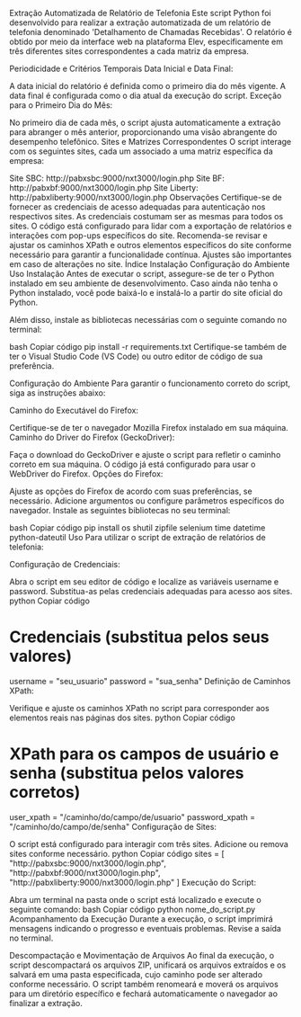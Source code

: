 Extração Automatizada de Relatório de Telefonia
Este script Python foi desenvolvido para realizar a extração automatizada de um relatório de telefonia denominado 'Detalhamento de Chamadas Recebidas'. O relatório é obtido por meio da interface web na plataforma Elev, especificamente em três diferentes sites correspondentes a cada matriz da empresa.

Periodicidade e Critérios Temporais
Data Inicial e Data Final:

A data inicial do relatório é definida como o primeiro dia do mês vigente.
A data final é configurada como o dia atual da execução do script.
Exceção para o Primeiro Dia do Mês:

No primeiro dia de cada mês, o script ajusta automaticamente a extração para abranger o mês anterior, proporcionando uma visão abrangente do desempenho telefônico.
Sites e Matrizes Correspondentes
O script interage com os seguintes sites, cada um associado a uma matriz específica da empresa:

Site SBC: http://pabxsbc:9000/nxt3000/login.php
Site BF: http://pabxbf:9000/nxt3000/login.php
Site Liberty: http://pabxliberty:9000/nxt3000/login.php
Observações
Certifique-se de fornecer as credenciais de acesso adequadas para autenticação nos respectivos sites. As credenciais costumam ser as mesmas para todos os sites.
O código está configurado para lidar com a exportação de relatórios e interações com pop-ups específicos do site.
Recomenda-se revisar e ajustar os caminhos XPath e outros elementos específicos do site conforme necessário para garantir a funcionalidade contínua. Ajustes são importantes em caso de alterações no site.
Índice
Instalação
Configuração do Ambiente
Uso
Instalação
Antes de executar o script, assegure-se de ter o Python instalado em seu ambiente de desenvolvimento. Caso ainda não tenha o Python instalado, você pode baixá-lo e instalá-lo a partir do site oficial do Python.

Além disso, instale as bibliotecas necessárias com o seguinte comando no terminal:

bash
Copiar código
pip install -r requirements.txt
Certifique-se também de ter o Visual Studio Code (VS Code) ou outro editor de código de sua preferência.

Configuração do Ambiente
Para garantir o funcionamento correto do script, siga as instruções abaixo:

Caminho do Executável do Firefox:

Certifique-se de ter o navegador Mozilla Firefox instalado em sua máquina.
Caminho do Driver do Firefox (GeckoDriver):

Faça o download do GeckoDriver e ajuste o script para refletir o caminho correto em sua máquina. O código já está configurado para usar o WebDriver do Firefox.
Opções do Firefox:

Ajuste as opções do Firefox de acordo com suas preferências, se necessário. Adicione argumentos ou configure parâmetros específicos do navegador.
Instale as seguintes bibliotecas no seu terminal:

bash
Copiar código
pip install os shutil zipfile selenium time datetime python-dateutil
Uso
Para utilizar o script de extração de relatórios de telefonia:

Configuração de Credenciais:

Abra o script em seu editor de código e localize as variáveis username e password. Substitua-as pelas credenciais adequadas para acesso aos sites.
python
Copiar código
# Credenciais (substitua pelos seus valores)
username = "seu_usuario"
password = "sua_senha"
Definição de Caminhos XPath:

Verifique e ajuste os caminhos XPath no script para corresponder aos elementos reais nas páginas dos sites.
python
Copiar código
# XPath para os campos de usuário e senha (substitua pelos valores corretos)
user_xpath = "/caminho/do/campo/de/usuario"
password_xpath = "/caminho/do/campo/de/senha"
Configuração de Sites:

O script está configurado para interagir com três sites. Adicione ou remova sites conforme necessário.
python
Copiar código
sites = [
    "http://pabxsbc:9000/nxt3000/login.php",
    "http://pabxbf:9000/nxt3000/login.php",
    "http://pabxliberty:9000/nxt3000/login.php"
]
Execução do Script:

Abra um terminal na pasta onde o script está localizado e execute o seguinte comando:
bash
Copiar código
python nome_do_script.py
Acompanhamento da Execução
Durante a execução, o script imprimirá mensagens indicando o progresso e eventuais problemas. Revise a saída no terminal.

Descompactação e Movimentação de Arquivos
Ao final da execução, o script descompactará os arquivos ZIP, unificará os arquivos extraídos e os salvará em uma pasta especificada, cujo caminho pode ser alterado conforme necessário. O script também renomeará e moverá os arquivos para um diretório específico e fechará automaticamente o navegador ao finalizar a extração.
